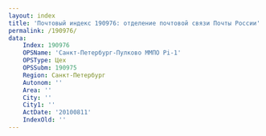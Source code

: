 ```yaml
---
layout: index
title: 'Почтовый индекс 190976: отделение почтовой связи Почты России'
permalink: /190976/
data:
    Index: 190976
    OPSName: 'Санкт-Петербург-Пулково ММПО Pi-1'
    OPSType: Цех
    OPSSubm: 190975
    Region: Санкт-Петербург
    Autonom: ''
    Area: ''
    City: ''
    City1: ''
    ActDate: '20100811'
    IndexOld: ''
---
```

